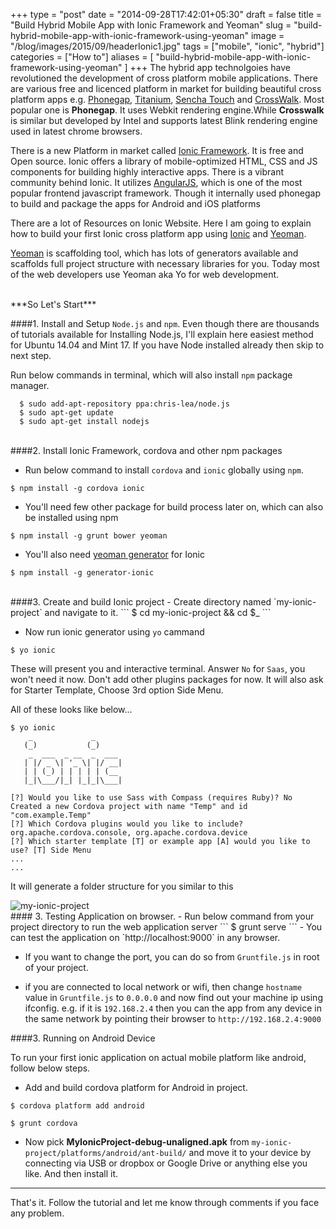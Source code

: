 +++
type = "post"
date = "2014-09-28T17:42:01+05:30"
draft = false
title = "Build Hybrid Mobile App with Ionic Framework and Yeoman"
slug = "build-hybrid-mobile-app-with-ionic-framework-using-yeoman"
image = "/blog/images/2015/09/headerIonic1.jpg"
tags = ["mobile", "ionic", "hybrid"]
categories = ["How to"]
aliases = [
	"build-hybrid-mobile-app-with-ionic-framework-using-yeoman"
]
+++
The hybrid app technolgoies have revolutioned the development of cross platform mobile applications.
There are various free and licenced platform in market for building beautiful cross platform apps e.g. [Phonegap](http://phonegap.com/), [Titanium](http://www.appcelerator.com/titanium/), [Sencha Touch](http://www.sencha.com/products/touch) and [CrossWalk](https://crosswalk-project.org/).
Most popular one is **Phonegap**. It uses Webkit rendering engine.While **Crosswalk** is similar but developed by Intel and supports latest Blink rendering engine used in latest chrome browsers.

There is a new Platform in market called [Ionic Framework](http://ionicframework.com/). It is free and Open source. Ionic offers a library of mobile-optimized HTML, CSS and JS components for building highly interactive apps. There is a vibrant community behind Ionic. It utilizes [AngularJS](http://angularjs.org/), which is one of the most popular frontend javascript framework. Though it internally used phonegap to build and package the apps for Android and iOS platforms

There are a lot of Resources on Ionic Website. Here I am going to explain how to build your first Ionic cross platform app using [Ionic](http://ionicframework.com/) and [Yeoman](http://yeoman.io/).

[Yeoman](http://yeoman.io) is scaffolding tool, which has lots of generators available and scaffolds full project structure with necessary libraries for you. Today most of the web developers use Yeoman aka Yo for web development.

<br>
***So Let's Start***

####1. Install and Setup `Node.js` and `npm`.
Even though there are thousands of tutorials available for Installing Node.js, I'll explain here easiest method for Ubuntu 14.04 and Mint 17.
If you have Node installed already then skip to next step.

  Run below commands in terminal, which will also install `npm` package manager.


```
  $ sudo add-apt-repository ppa:chris-lea/node.js
  $ sudo apt-get update
  $ sudo apt-get install nodejs
```

<br>
####2. Install Ionic Framework, cordova and other npm packages

- Run below command to install `cordova` and `ionic` globally using `npm`.
```
$ npm install -g cordova ionic
```

- You'll need few other package for build process later on, which can also be installed using npm

```
$ npm install -g grunt bower yeoman
```

- You'll also need [yeoman generator](http://yeoman.io/generators/) for Ionic
```
$ npm install -g generator-ionic
```
<br>
####3. Create and build Ionic project
- Create directory named `my-ionic-project` and navigate to it.
```
$ cd my-ionic-project && cd $_
```

- Now run ionic generator using `yo` cammand
```
$ yo ionic
```

These will present you and interactive terminal. Answer `No` for `Saas`, you won't need it now. Don't add other plugins packages for now. It will also ask for Starter Template, Choose 3rd option Side Menu.

All of these looks like below...

```
$ yo ionic
    _             _
   (_)           (_)
    _  ___  _ __  _  ___
   | |/ _ \| '_ \| |/ __|
   | | (_) | | | | | (__
   |_|\___/|_| |_|_|\___|

[?] Would you like to use Sass with Compass (requires Ruby)? No
Created a new Cordova project with name "Temp" and id "com.example.Temp"
[?] Which Cordova plugins would you like to include? org.apache.cordova.console, org.apache.cordova.device
[?] Which starter template [T] or example app [A] would you like to use? [T] Side Menu
...
...
```

It will generate a folder structure for you similar to this

<img src="http://i1370.photobucket.com/albums/ag256/kushdilip/my-ionic-project_zps677308c0.png" alt="my-ionic-project" >

<br>
#### 3. Testing Application on browser.
- Run below command from your project directory to run the web application server
```
$ grunt serve
```
- You can test the application on `http://localhost:9000` in any browser.

- If you want to change the port, you can do so from `Gruntfile.js` in root of your project.


- if you are connected to local network or wifi, then change `hostname` value in `Gruntfile.js` to `0.0.0.0` and now find out your machine ip using ifconfig. e.g. if it is `192.168.2.4` then you can the app from any device in the same network by pointing their browser to `http://192.168.2.4:9000`

####3. Running on Android Device

To run your first ionic application on actual mobile platform like android, follow below steps.

- Add and build cordova platform for Android in project.
```
$ cordova platform add android

$ grunt cordova
```

- Now pick **MyIonicProject-debug-unaligned.apk** from `my-ionic-project/platforms/android/ant-build/` and move it to your device by connecting via USB or dropbox or Google Drive or anything else you like. And then install it.

---
That's it. Follow the tutorial and let me know through comments if you face any problem.
